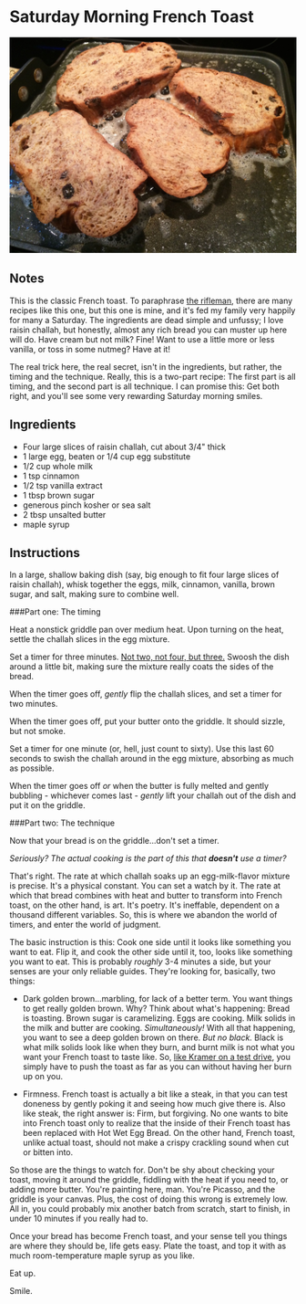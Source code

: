 # Saturday Morning French Toast

![image](https://raw.githubusercontent.com/danmunz/recipes/master/img/saturday_morning_french_toast.jpg)

## Notes

This is the classic French toast. To paraphrase [the rifleman](http://en.wikipedia.org/wiki/Rifleman's_Creed), there are many recipes like this one, but this one is mine, and it's fed my family very happily for many a Saturday. The ingredients are dead simple and unfussy; I love raisin challah, but honestly, almost any rich bread you can muster up here will do. Have cream but not milk? Fine! Want to use a little more or less vanilla, or toss in some nutmeg? Have at it!

The real trick here, the real secret, isn't in the ingredients, but rather, the timing and the technique. Really, this is a two-part recipe: The first part is all timing, and the second part is all technique. I can promise this: Get both right, and you'll see some very rewarding Saturday morning smiles.

## Ingredients
* Four large slices of raisin challah, cut about 3/4" thick 
* 1 large egg, beaten or 1/4 cup egg substitute
* 1/2 cup whole milk
* 1 tsp cinnamon
* 1/2 tsp vanilla extract
* 1 tbsp brown sugar
* generous pinch kosher or sea salt
* 2 tbsp unsalted butter
* maple syrup

## Instructions
In a large, shallow baking dish (say, big enough to fit four large slices of raisin challah), whisk together the eggs, milk, cinnamon, vanilla, brown sugar, and salt, making sure to combine well.

###Part one: The timing

Heat a nonstick griddle pan over medium heat. Upon turning on the heat, settle the challah slices in the egg mixture.

Set a timer for three minutes. [Not two, not four, but three.](https://www.youtube.com/watch?v=xOrgLj9lOwk) Swoosh the dish around a little bit, making sure the mixture really coats the sides of the bread.

When the timer goes off, _gently_ flip the challah slices, and set a timer for two minutes.

When the timer goes off, put your butter onto the griddle. It should sizzle, but not smoke.

Set a timer for one minute (or, hell, just count to sixty). Use this last 60 seconds to swish the challah around in the egg mixture, absorbing as much as possible.

When the timer goes off _or_ when the butter is fully melted and gently bubbling - whichever comes last - _gently_ lift your  challah out of the dish and put it on the griddle.

###Part two: The technique 

Now that your bread is on the griddle...don't set a timer.

_Seriously? The actual cooking is the part of this that __doesn't__ use a timer?_

That's right. The rate at which challah soaks up an egg-milk-flavor mixture is precise. It's a physical constant. You can set a watch by it. The rate at which that bread combines with heat and butter to transform into French toast, on the other hand, is art. It's poetry. It's ineffable, dependent on a thousand different variables. So, this is where we abandon the world of timers, and enter the world of judgment.

The basic instruction is this: Cook one side until it looks like something you want to eat. Flip it, and cook the other side until it, too, looks like something you want to eat. This is probably _roughly_ 3-4 minutes a side, but your senses are your only reliable guides. They're looking for, basically, two things:

* Dark golden brown...marbling, for lack of a better term. You want things to get really golden brown. Why? Think about what's happening: Bread is toasting. Brown sugar is caramelizing. Eggs are cooking. Milk solids in the milk and butter are cooking. _Simultaneously!_ With all that happening, you want to see a deep golden brown on there. _But no black._ Black is what milk solids look like when they burn, and burnt milk is not what you want your French toast to taste like. So, [like Kramer on a test drive](https://www.youtube.com/watch?v=TuEdU_lrtZk), you simply have to push the toast as far as you can without having her burn up on you.

* Firmness. French toast is actually a bit like a steak, in that you can test doneness by gently poking it and seeing how much give there is. Also like steak, the right answer is: Firm, but forgiving. No one wants to bite into French toast only to realize that the inside of their French toast has been replaced with Hot Wet Egg Bread. On the other hand, French toast, unlike actual toast, should not make a crispy crackling sound when cut or bitten into.

So those are the things to watch for. Don't be shy about checking your toast, moving it around the griddle, fiddling with the heat if you need to, or adding more butter. You're painting here, man. You're Picasso, and the griddle is your canvas. Plus, the cost of doing this wrong is extremely low. All in, you could probably mix another batch from scratch, start to finish, in under 10 minutes if you really had to.

Once your bread has become French toast, and your sense tell you things are where they should be, life gets easy. Plate the toast, and top it with as much room-temperature maple syrup as you like.

Eat up.

Smile.